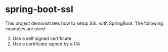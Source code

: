 # spring-boot-ssl
This project demonstrates how to setup SSL with SpringBoot. The following examples are used:
1. Use a self signed certificate
2. Use a certificate signed by a CA
